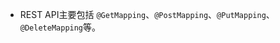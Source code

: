 - REST API主要包括 <code>@GetMapping</code>、<code>@PostMapping</code>、<code>@PutMapping</code>、<code>@DeleteMapping</code>等。